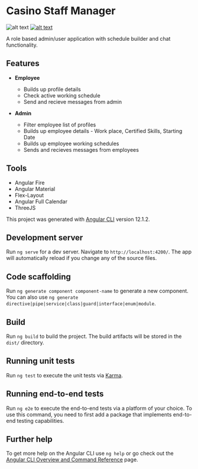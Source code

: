 # Casino Staff Manager
![alt text](https://img.shields.io/github/commit-activity/m/dninov/angular-app?color=blueviolet)
[![alt text](https://img.shields.io/badge/website-ang--app--85803.web.app-yellow)](ang-app-85803.web.app)

A role based admin/user application with schedule builder and chat functionality.
## Features

- **Employee**
  - Builds up profile details
  - Check active working schedule
  - Send and recieve messages from admin

- **Admin**
  - Filter employee list of profiles
  - Builds up employee details - Work place, Certified Skills, Starting Date
  - Builds up employee working schedules
  - Sends and recieves messages from employees

## Tools
- Angular Fire
- Angular Material
- Flex-Layout
- Angular Full Calendar
- ThreeJS


This project was generated with [Angular CLI](https://github.com/angular/angular-cli) version 12.1.2.


## Development server

Run `ng serve` for a dev server. Navigate to `http://localhost:4200/`. The app will automatically reload if you change any of the source files.

## Code scaffolding

Run `ng generate component component-name` to generate a new component. You can also use `ng generate directive|pipe|service|class|guard|interface|enum|module`.

## Build

Run `ng build` to build the project. The build artifacts will be stored in the `dist/` directory.

## Running unit tests

Run `ng test` to execute the unit tests via [Karma](https://karma-runner.github.io).

## Running end-to-end tests

Run `ng e2e` to execute the end-to-end tests via a platform of your choice. To use this command, you need to first add a package that implements end-to-end testing capabilities.

## Further help

To get more help on the Angular CLI use `ng help` or go check out the [Angular CLI Overview and Command Reference](https://angular.io/cli) page.
